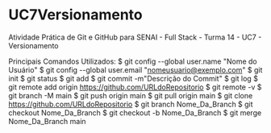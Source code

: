 # UC7Versionamento
Atividade Prática de Git e GitHub para SENAI - Full Stack - Turma 14 - UC7 - Versionamento

Principais Comandos Utilizados:
$ git config --global user.name "Nome do Usuário"
$ git config --global user.email "nomeusuario@exemplo.com"
$ git init
$ git status
$ git add
$ git commit -m"Descrição do Commit"
$ git log
$ git remote add origin https://github.com/URLdoRepositorio
$ git remote -v
$ git branch -M main
$ git push origin main
$ git pull origin main
$ git clone https://github.com/URLdoRepositorio
$ git branch Nome_Da_Branch
$ git checkout Nome_Da_Branch
$ git checkout -b Nome_Da_Branch
$ git merge Nome_Da_Branch main